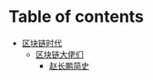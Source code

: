 # Table of contents

* [区块链时代](README.md)
  * [区块链大佬们](qu-kuai-lian-shi-dai/qu-kuai-lian-da-lao-men/README.md)
    * [赵长鹏简史](qu-kuai-lian-shi-dai/qu-kuai-lian-da-lao-men/zhao-chang-peng-jian-shi.md)
